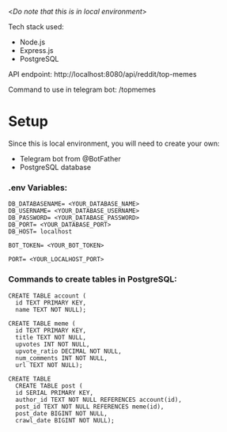 <_Do note that this is in local environment_>

Tech stack used:
- Node.js
- Express.js
- PostgreSQL

API endpoint: http://localhost:8080/api/reddit/top-memes

Command to use in telegram bot: /topmemes

<h1>Setup</h1>

Since this is local environment, you will need to create your own:
- Telegram bot from @BotFather
- PostgreSQL database

<h3>.env Variables:</h3>

```
DB_DATABASENAME= <YOUR_DATABASE_NAME>
DB_USERNAME= <YOUR_DATABASE_USERNAME>
DB_PASSWORD= <YOUR_DATABASE_PASSWORD>
DB_PORT= <YOUR_DATABASE_PORT>
DB_HOST= localhost

BOT_TOKEN= <YOUR_BOT_TOKEN>

PORT= <YOUR_LOCALHOST_PORT>
```

<h3>Commands to create tables in PostgreSQL:</h3>

```
CREATE TABLE account (
  id TEXT PRIMARY KEY,
  name TEXT NOT NULL);

CREATE TABLE meme (
  id TEXT PRIMARY KEY,
  title TEXT NOT NULL,
  upvotes INT NOT NULL,
  upvote_ratio DECIMAL NOT NULL,
  num_comments INT NOT NULL,
  url TEXT NOT NULL);

CREATE TABLE
  CREATE TABLE post (
  id SERIAL PRIMARY KEY,
  author_id TEXT NOT NULL REFERENCES account(id),
  post_id TEXT NOT NULL REFERENCES meme(id),
  post_date BIGINT NOT NULL,
  crawl_date BIGINT NOT NULL);
```
